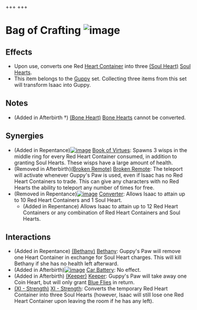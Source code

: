 +++
+++

 # Bag of Crafting ![image](/image/Bag_of_Crafting.png) 


Effects
---------


* Upon use, converts one Red [Heart Container](/wiki/Heart_Container "Heart Container") into three [(Soul Heart)](/wiki/Soul_Heart "Soul Heart") [Soul Hearts](/wiki/Soul_Heart "Soul Heart").
* This item belongs to the [Guppy](/wiki/Guppy "Guppy") set. Collecting three items from this set will transform Isaac into Guppy.


Notes
-------


* (Added in Afterbirth †) [(Bone Heart)](/wiki/Bone_Heart "Bone Heart") [Bone Hearts](/wiki/Bone_Heart "Bone Heart") cannot be converted.


Synergies
-----------


* (Added in Repentance)[![image](/image/Book_of_Virtues.png)](/wiki/Book_of_Virtues "Book of Virtues") [Book of Virtues](/wiki/Book_of_Virtues "Book of Virtues"): Spawns 3 wisps in the middle ring for every Red Heart Container consumed, in addition to granting Soul Hearts. These wisps have a large amount of health.
* (Removed in Afterbirth)[(Broken Remote)](/wiki/Broken_Remote "Broken Remote") [Broken Remote](/wiki/Broken_Remote "Broken Remote"): The teleport will activate whenever Guppy's Paw is used, even if Isaac has no Red Heart Containers to trade. This can give any characters with no Red Hearts the ability to teleport any number of times for free.
* (Removed in Repentance)[![image](/image/Converter.png)](/wiki/Converter "Converter") [Converter](/wiki/Converter "Converter"): Allows Isaac to attain up to 10 Red Heart Containers and 1 Soul Heart.
	+ (Added in Repentance) Allows Isaac to attain up to 12 Red Heart Containers or any combination of Red Heart Containers and Soul Hearts.


Interactions
--------------


* (Added in Repentance)  [(Bethany)](/wiki/Bethany "Bethany") [Bethany](/wiki/Bethany "Bethany"): Guppy's Paw will remove one Heart Container in exchange for Soul Heart charges. This will kill Bethany if she has no health left afterward.
* (Added in Afterbirth)[![image](/image/Car_Battery.png)](/wiki/Car_Battery "Car Battery") [Car Battery](/wiki/Car_Battery "Car Battery"): No effect.
* (Added in Afterbirth)  [(Keeper)](/wiki/Keeper "Keeper") [Keeper](/wiki/Keeper "Keeper"): Guppy's Paw will take away one Coin Heart, but will only grant [Blue Flies](/wiki/Blue_Fly "Blue Fly") in return.
* [(XI - Strength)](/wiki/Cards_and_Runes "XI - Strength") [XI - Strength](/wiki/Cards_and_Runes "Cards and Runes"): Converts the temporary Red Heart Container into three Soul Hearts (however, Isaac will still lose one Red Heart Container upon leaving the room if he has any left).


